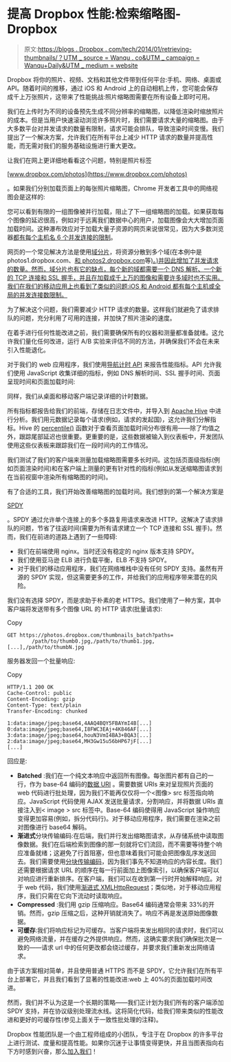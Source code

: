 # 提高 Dropbox 性能:检索缩略图- Dropbox

> 原文:[https://blogs . Dropbox . com/tech/2014/01/retrieving-thumbnails/？UTM _ source = Wanqu . co&UTM _ campaign = Wanqu+Daily&UTM _ medium = website](https://blogs.dropbox.com/tech/2014/01/retrieving-thumbnails/?utm_source=wanqu.co&utm_campaign=Wanqu+Daily&utm_medium=website)

Dropbox 将你的照片、视频、文档和其他文件带到任何平台:手机、网络、桌面或 API。随着时间的推移，通过 iOS 和 Android 上的自动相机上传，您可能会保存成千上万张照片，这带来了性能挑战:照片缩略图需要在所有设备上即时可用。

我们在上传时为不同的设备预先生成不同分辨率的缩略图，以降低渲染时缩放照片的成本。但是当用户快速滚动浏览许多照片时，我们需要请求大量的缩略图。由于大多数平台对并发请求的数量有限制，请求可能会排队，导致渲染时间变慢。我们提出了一个解决方案，允许我们在所有平台上减少 HTTP 请求的数量并提高性能，而无需对我们的服务基础设施进行重大更改。

让我们在网上更详细地看看这个问题，特别是照片标签

[www.dropbox.com/photos](https://www.dropbox.com/photos)

。如果我们分别加载页面上的每张照片缩略图，Chrome 开发者工具中的网络视图会是这样的:

您可以看到有限的一组图像被并行加载，阻止了下一组缩略图的加载。如果获取每个图像的延迟很高，例如对于远离我们数据中心的用户，加载图像会大大增加页面加载时间。这种瀑布效应对于加载大量子资源的网页来说很常见，因为大多数浏览器[都有每个主机名 6 个并发连接的限制](http://www.browserscope.org/?category=network)。

网页的一个常见解决方法是使用[域分片](http://www.stevesouders.com/blog/2009/05/12/sharding-dominant-domains/)，将资源分散到多个域(在本例中是 photos1.dropbox.com、[和 photos2.dropbox.com](http://photos2.dropbox.com/)等[)。)并因此增加了并发请求的数量。然而，域分片也有它的缺点，每个新的域都需要一个 DNS 解析、一个新的 TCP 连接和 SSL 握手，并且在加载成千上万的图像和需要许多域时也不实用。我们在我们的移动应用上也看到了类似的问题:iOS 和 Android 都有每个主机或全局的并发连接数限制。](http://photos1.dropbox.com/)

为了解决这个问题，我们需要减少 HTTP 请求的数量。这样我们就避免了请求排队的问题，充分利用了可用的连接，并加快了照片渲染的速度。

在着手进行任何性能改进之前，我们需要确保所有的仪器和测量都准备就绪。这允许我们量化任何改进，运行 A/B 实验来评估不同的方法，并确保我们不会在未来引入性能退化。

对于我们的 web 应用程序，我们使用[导航计时 API](https://dvcs.w3.org/hg/webperf/raw-file/tip/specs/NavigationTiming/Overview.html) 来报告性能指标。API 允许我们使用 JavaScript 收集详细的指标，例如 DNS 解析时间、SSL 握手时间、页面呈现时间和页面加载时间:

同样，我们从桌面和移动客户端记录详细的计时数据。

所有指标都报告给我们的前端，存储在日志文件中，并导入到 [Apache Hive](http://hive.apache.org/) 中进行分析。我们用元数据记录每个请求(例如，请求的发起国)，这允许我们分解指标。Hive 的 [percentile()](https://cwiki.apache.org/confluence/display/Hive/LanguageManual+UDF#LanguageManualUDF-Built-inAggregateFunctions(UDAF)) 函数对于查看页面加载时间分布很有用——除了均值之外，跟踪尾部延迟也很重要。更重要的是，这些数据被输入到仪表板中，开发团队使用这些仪表板来跟踪我们在一段时间内的工作情况。

我们测试了我们的客户端来测量加载缩略图需要多长时间。这包括页面级指标(例如页面渲染时间)和在客户端上测量的更有针对性的指标(例如从发送缩略图请求到在当前视窗中渲染所有缩略图的时间)。

有了合适的工具，我们开始改善缩略图的加载时间。我们想到的第一个解决方案是

[SPDY](https://developers.google.com/speed/spdy/)

。SPDY 通过允许单个连接上的多个多路复用请求来改进 HTTP。这解决了请求排队的问题，节省了往返时间(需要为所有请求建立一个 TCP 连接和 SSL 握手)。然而，我们在前进的道路上遇到了一些障碍:

*   我们在前端使用 nginx。当时还没有稳定的 nginx 版本支持 SPDY。
*   我们使用亚马逊 ELB 进行负载平衡，ELB 不支持 SPDY。
*   对于我们的移动应用程序，我们在网络堆栈中没有任何 SPDY 支持。虽然有开源的 SPDY 实现，但这需要更多的工作，并给我们的应用程序带来潜在的风险。

我们没有选择 SPDY，而是求助于朴素的老 HTTPS。我们使用了一种方案，其中客户端将发送带有多个图像 URL 的 HTTP 请求(批量请求):

Copy

```
GET https://photos.dropbox.com/thumbnails_batch?paths=
        /path/to/thumb0.jpg,/path/to/thumb1.jpg,[...],/path/to/thumbN.jpg
```

服务器发回一个批量响应:

Copy

```
HTTP/1.1 200 OK
Cache-Control: public
Content-Encoding: gzip
Content-Type: text/plain
Transfer-Encoding: chunked

1:data:image/jpeg;base64,4AAQ4BQY5FBAYmI4B[...]
0:data:image/jpeg;base64,I8FWC3EAj+4K846AF[...]
3:data:image/jpeg;base64,houN3VmI4BA3+BQA3[...]
2:data:image/jpeg;base64,MH3Gw15u56bHP67jF[...]
[...]
```

回应是:

*   **Batched** :我们在一个纯文本响应中返回所有图像。每张图片都有自己的一行，作为 base-64 编码的[数据 URI](http://en.wikipedia.org/wiki/Data_URI_scheme) 。需要数据 URIs 来对呈现照片页面的 web 代码进行批处理，因为我们不能再仅仅将一个<图像> src 标签指向响应。JavaScript 代码使用 AJAX 发送批量请求，分割响应，并将数据 URIs 直接注入到< image > src 标签中。Base-64 编码使得用 JavaScript 操作响应变得更加容易(例如，拆分代码行)。对于移动应用程序，我们需要在渲染之前对图像进行 base64 解码。
*   **渐进式**分块传输编码:在后端，我们并行发出缩略图请求，从存储系统中读取图像数据。我们在后端检索到图像的那一刻就将它们流回，而不需要等待整个响应准备就绪；这避免了行首阻塞，但也意味着我们可能会把图像乱序发送回去。我们需要使用[分块传输编码](http://en.wikipedia.org/wiki/Chunked_transfer_encoding)，因为我们事先不知道响应的内容长度。我们还需要根据请求 URL 的顺序在每一行前面加上图像索引，以确保客户端可以对响应进行重新排序。在客户端，我们可以在收到第一行时开始解释响应。对于 web 代码，我们使用[渐进式 XMLHttpRequest](http://www.kylescholz.com/blog/2010/01/progressive_xmlhttprequest_1.html)；类似地，对于移动应用程序，我们只需在它向下流动时读取响应。
*   **Compressed** :我们用 gzip 压缩响应。Base64 编码通常会带来 33%的开销。然而，gzip 压缩之后，这种开销就消失了。响应不再是发送原始图像数据。
*   **可缓存**:我们将响应标记为可缓存。当客户端将来发出相同的请求时，我们可以避免网络流量，并在缓存之外提供响应。然而，这确实要求我们确保批次是一致的——请求 url 中的任何更改都会绕过缓存，并要求我们重新发出网络请求。

由于该方案相对简单，并且使用普通 HTTPS 而不是 SPDY，它允许我们在所有平台上部署它，并且我们看到了显著的性能改进:web 上 40%的页面加载时间改进。

然而，我们并不认为这是一个长期的策略——我们正计划为我们所有的客户端添加 SPDY 支持，并在协议级别处理流水线。这将简化代码，给我们带来类似的性能改进和更好的可缓存性(参见上面关于一致性批处理的注释)。

Dropbox 性能团队是一个由工程师组成的小团队，专注于在 Dropbox 的许多平台上进行测试、度量和提高性能。如果你沉迷于让事情变得更快，并且当图表指向右下方时感到兴奋，那么[加入我们](https://www.dropbox.com/jobs/teams/engineering?utm_source=tech&utm_medium=tech_blog&utm_campaign=all#open-positions)！